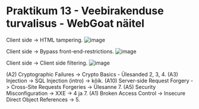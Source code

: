 # Praktikum 13 - Veebirakenduse turvalisus - WebGoat näitel  

Client side -> HTML tampering.
![image](https://github.com/JuhanPauklin/AndmeturbePraktikumid/assets/90179916/645e7be0-12ac-4ac2-a01e-a1e83a9fdda8)

Client side -> Bypass front-end-restrictions.
![image](https://github.com/JuhanPauklin/AndmeturbePraktikumid/assets/90179916/d2df3ebd-b3e0-41ed-ae2f-c456afde4410)

Client side -> Client side filtering.
![image](https://github.com/JuhanPauklin/AndmeturbePraktikumid/assets/90179916/e7b811cb-363e-4689-8c79-089511bcc0e7)

(A2) Cryptographic Failures -> Crypto Basics - Ülesanded 2, 3, 4.
(A3) Injection -> SQL Injection (intro) -> kõik.
(A10) Server-side Request Forgery -> Cross-Site Requests Forgeries -> Ülesanne 7.
(A5) Security Misconfiguration -> XXE -> 4 ja 7.
(A1) Broken Access Control -> Insecure Direct Object References -> 5. 
